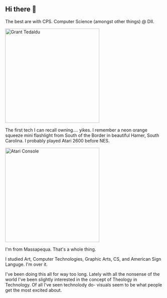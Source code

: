 ## Hi there 👋

The best are with CPS.
Computer Science (amongst other things) @ DII.

<img src="https://www.americanboard.org/blog/wp-content/uploads/2017/01/Grant_Tedaldi.jpg" alt="Grant Tedaldu" height=300px>

The first tech I can recall owning.... yikes.
I remember a neon orange squeeze mini flashlight from South of the Border in beautiful Hamer, South Carolina.
I probably played Atari 2600 before NES.

<img src="https://upload.wikimedia.org/wikipedia/commons/thumb/0/02/Atari-2600-Wood-4Sw-Set.png/1200px-Atari-2600-Wood-4Sw-Set.png" alt="Atari Console" width=300px>

I'm from Massapequa.  That's a whole thing.

I studied Art, Computer Technologies, Graphic Arts, CS, and American Sign Languge.
I'm over it.

I've been doing this all for way too long.  Lately with all the nonsense of the world I've been slightly interested in the concept of Theology in Technology.
Of all I've seen technolody do-  visuals seem to be what people get the most excited about.

<!--
**gtedaldi/gtedaldi** is a ✨ _special_ ✨ repository because its `README.md` (this file) appears on your GitHub profile.

Here are some ideas to get you started:

-->
